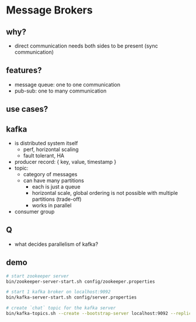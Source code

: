 # Message Brokers

## why?
- direct communication needs both sides to be present (sync communication)

## features?
- message queue: one to one communication
- pub-sub: one to many communication

## use cases?

## kafka
- is distributed system itself
  - perf, horizontal scaling
  - fault tolerant, HA
- producer record: { key, value, timestamp }
- topic:
  - category of messages
  - can have many partitions 
    - each is just a queue 
    - horizontal scale, global ordering is not possible with multiple partitions (trade-off)
    - works in parallel
- consumer group

## Q
- what decides parallelism of kafka?

## demo
```bash
# start zookeeper server
bin/zookeeper-server-start.sh config/zookeeper.properties

# start 1 kafka broker on localhost:9092
bin/kafka-server-start.sh config/server.properties

# create `chat` topic for the kafka server
bin/kafka-topics.sh --create --bootstrap-server localhost:9092 --replication-factor 1 --partitions 1 --topic chat
```
